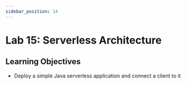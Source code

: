 ```yaml
---
sidebar_position: 14
---
```


# Lab 15: Serverless Architecture

## Learning Objectives

- Deploy a simple Java serverless application and connect a client to it